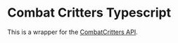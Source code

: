 # Combat Critters Typescript
This is a wrapper for the [CombatCritters API](https://github.com/InternetEnemies/CombatCritters).